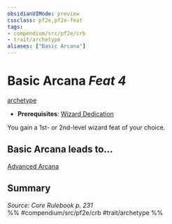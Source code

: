 ```yaml
---
obsidianUIMode: preview
cssclass: pf2e,pf2e-feat
tags:
- compendium/src/pf2e/crb
- trait/archetype
aliases: ["Basic Arcana"]
---
```

# Basic Arcana  *Feat 4*  
[archetype](../../rules/traits/archetype.md)  

- **Prerequisites**: [Wizard Dedication](wizard-dedication.md)

You gain a 1st- or 2nd-level wizard feat of your choice.

## Basic Arcana leads to...

[Advanced Arcana](advanced-arcana.md)

## Summary

*Source: Core Rulebook p. 231*  
%% #compendium/src/pf2e/crb #trait/archetype %%